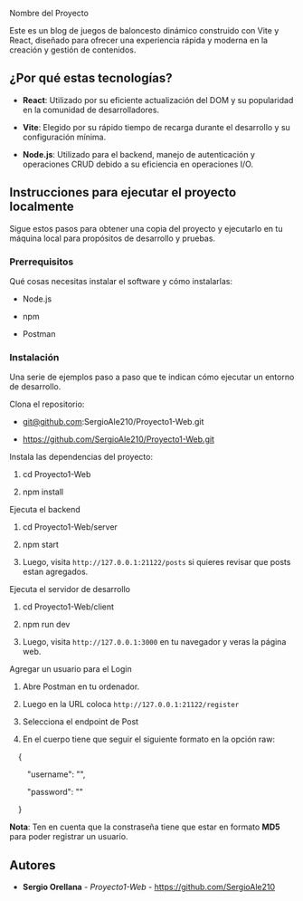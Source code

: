 Nombre del Proyecto

Este es un blog de juegos de baloncesto dinámico construido con Vite y React, diseñado para ofrecer una experiencia rápida y moderna en la creación y gestión de contenidos.

## ¿Por qué estas tecnologías?

- **React**: Utilizado por su eficiente actualización del DOM y su popularidad en la comunidad de desarrolladores.
  
- **Vite**: Elegido por su rápido tiempo de recarga durante el desarrollo y su configuración mínima.
  
- **Node.js**: Utilizado para el backend, manejo de autenticación y operaciones CRUD debido a su eficiencia en operaciones I/O.
  

## Instrucciones para ejecutar el proyecto localmente

Sigue estos pasos para obtener una copia del proyecto y ejecutarlo en tu máquina local para propósitos de desarrollo y pruebas.

### Prerrequisitos

Qué cosas necesitas instalar el software y cómo instalarlas:

- Node.js
  
- npm
  
- Postman
  

### Instalación

Una serie de ejemplos paso a paso que te indican cómo ejecutar un entorno de desarrollo.

Clona el repositorio:

- <ssh> git@github.com:SergioAle210/Proyecto1-Web.git
  
- <https> https://github.com/SergioAle210/Proyecto1-Web.git
  

Instala las dependencias del proyecto:

1. cd Proyecto1-Web
  
2. npm install
  

Ejecuta el backend

1. cd Proyecto1-Web/server
  
2. npm start
  
3. Luego, visita `http://127.0.0.1:21122/posts` si quieres revisar que posts estan agregados.
  

Ejecuta el servidor de desarrollo

1. cd Proyecto1-Web/client
  
2. npm run dev
  
3. Luego, visita `http://127.0.0.1:3000` en tu navegador y veras la página web.
  

Agregar un usuario para el Login

1. Abre Postman en tu ordenador.
  
2. Luego en la URL coloca `http://127.0.0.1:21122/register`
  
3. Selecciona el endpoint de Post
  
4. En el cuerpo tiene que seguir el siguiente formato en la opción raw:
  

    {

        "username": "<username>",

        "password": "<password>"

    }

**Nota**: Ten en cuenta que la constraseña tiene que estar en formato **MD5** para poder registrar un usuario.

## Autores

- **Sergio Orellana** - *Proyecto1-Web* - https://github.com/SergioAle210
